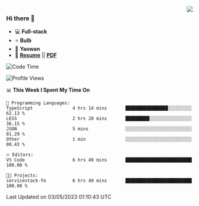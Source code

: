 <img align="right" src="https://github-readme-stats.vercel.app/api?username=LolipopJ&show_icons=true&count_private=true&hide_title=true&include_all_commits=true&theme=vue">

### Hi there 👋

- :computer: **Full-stack**
- :star: **Bulb**
- :pill: **Yaowan**
- :milky_way: [**Resume**](https://lolipopj.github.io/resume/) || [**PDF**](https://cdn.jsdelivr.net/gh/lolipopj/resume/export/resume-en.pdf)

<!--START_SECTION:waka-->
![Code Time](http://img.shields.io/badge/Code%20Time-1%2C212%20hrs%2042%20mins-blue)

![Profile Views](http://img.shields.io/badge/Profile%20Views-3-blue)

📊 **This Week I Spent My Time On** 

```text
💬 Programming Languages: 
TypeScript               4 hrs 14 mins       ████████████████░░░░░░░░░   62.13 % 
LESS                     2 hrs 28 mins       █████████░░░░░░░░░░░░░░░░   36.15 % 
JSON                     5 mins              ░░░░░░░░░░░░░░░░░░░░░░░░░   01.29 % 
Other                    1 min               ░░░░░░░░░░░░░░░░░░░░░░░░░   00.43 % 

🔥 Editors: 
VS Code                  6 hrs 49 mins       █████████████████████████   100.00 % 

🐱‍💻 Projects: 
servicestack-fe          6 hrs 49 mins       █████████████████████████   100.00 % 
```


 Last Updated on 03/05/2023 01:10:43 UTC
<!--END_SECTION:waka-->
